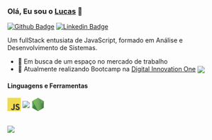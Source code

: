 ### Olá, Eu sou o [Lucas](https://www.linkedin.com/in/lucascrypt)  👋
[![Github Badge](https://img.shields.io/badge/-Github-000?style=flat-square&logo=Github&logoColor=white&link=https://github.com/lucascrypt)](https://github.com/lucascrypt)
[![Linkedin Badge](https://img.shields.io/badge/-LinkedIn-blue?style=flat-square&logo=Linkedin&logoColor=white&link=https://www.linkedin.com/in/lucascrypt//)](https://www.linkedin.com/in/lucascrypt/)

Um fullStack entusiata de JavaScript, formado em Análise e Desenvolvimento de Sistemas.

- 🔭 Em busca de um espaço no mercado de trabalho
- 🌱 Atualmente realizando Bootcamp na [Digital Innovation One](https://web.digitalinnovation.one/) <img src="https://hermes.digitalinnovation.one/site/images/logo-footer.png" height = 25 align="center"/>

#### Linguagens e Ferramentas
 <img  src="https://raw.githubusercontent.com/github/explore/80688e429a7d4ef2fca1e82350fe8e3517d3494d/topics/javascript/javascript.png" height = 30 align="center"/> <img  src="https://upload.wikimedia.org/wikipedia/commons/thumb/a/a7/React-icon.svg/512px-React-icon.svg.png"  height = 30 align="center"/> <img src="https://raw.githubusercontent.com/github/explore/80688e429a7d4ef2fca1e82350fe8e3517d3494d/topics/nodejs/nodejs.png" height = 30 align="center"/>
<br>
</br>




<a href="https://github.com/lucascrypt/github-readme-stats">
  <img align="center" src="https://github-readme-stats.vercel.app/api/pin/?username=lucascrypt&repo=github-readme-stats" />
</a>
 

